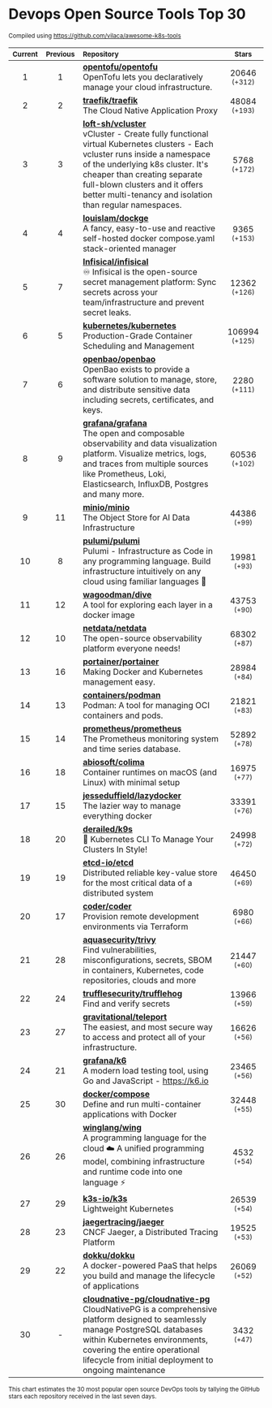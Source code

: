 # Devops Open Source Tools Top 30
<sup>Compiled using https://github.com/vilaca/awesome-k8s-tools</sup>
<div align="center">

|<sub>Current</sub>|<sub>Previous</sub>|<sub>Repository</sub>|<sub>Stars</sub>|
|:---:|:---:|:---|:---:|
|1|1|[**opentofu/opentofu**](https://github.com/opentofu/opentofu)<br/>OpenTofu lets you declaratively manage your cloud infrastructure.|20646 <sup>(+312)</sup>|
|2|2|[**traefik/traefik**](https://github.com/traefik/traefik)<br/>The Cloud Native Application Proxy|48084 <sup>(+193)</sup>|
|3|3|[**loft-sh/vcluster**](https://github.com/loft-sh/vcluster)<br/>vCluster - Create fully functional virtual Kubernetes clusters - Each vcluster runs inside a namespace of the underlying k8s cluster. It's cheaper than creating separate full-blown clusters and it offers better multi-tenancy and isolation than regular namespaces.|5768 <sup>(+172)</sup>|
|4|4|[**louislam/dockge**](https://github.com/louislam/dockge)<br/>A fancy, easy-to-use and reactive self-hosted docker compose.yaml stack-oriented manager|9365 <sup>(+153)</sup>|
|5|7|[**Infisical/infisical**](https://github.com/Infisical/infisical)<br/>♾ Infisical is the open-source secret management platform: Sync secrets across your team/infrastructure and prevent secret leaks.|12362 <sup>(+126)</sup>|
|6|5|[**kubernetes/kubernetes**](https://github.com/kubernetes/kubernetes)<br/>Production-Grade Container Scheduling and Management|106994 <sup>(+125)</sup>|
|7|6|[**openbao/openbao**](https://github.com/openbao/openbao)<br/>OpenBao exists to provide a software solution to manage, store, and distribute sensitive data including secrets, certificates, and keys.|2280 <sup>(+111)</sup>|
|8|9|[**grafana/grafana**](https://github.com/grafana/grafana)<br/>The open and composable observability and data visualization platform. Visualize metrics, logs, and traces from multiple sources like Prometheus, Loki, Elasticsearch, InfluxDB, Postgres and many more. |60536 <sup>(+102)</sup>|
|9|11|[**minio/minio**](https://github.com/minio/minio)<br/>The Object Store for AI Data Infrastructure|44386 <sup>(+99)</sup>|
|10|8|[**pulumi/pulumi**](https://github.com/pulumi/pulumi)<br/>Pulumi - Infrastructure as Code in any programming language. Build infrastructure intuitively on any cloud using familiar languages 🚀|19981 <sup>(+93)</sup>|
|11|12|[**wagoodman/dive**](https://github.com/wagoodman/dive)<br/>A tool for exploring each layer in a docker image|43753 <sup>(+90)</sup>|
|12|10|[**netdata/netdata**](https://github.com/netdata/netdata)<br/>The open-source observability platform everyone needs!|68302 <sup>(+87)</sup>|
|13|16|[**portainer/portainer**](https://github.com/portainer/portainer)<br/>Making Docker and Kubernetes management easy.|28984 <sup>(+84)</sup>|
|14|13|[**containers/podman**](https://github.com/containers/podman)<br/>Podman: A tool for managing OCI containers and pods.|21821 <sup>(+83)</sup>|
|15|14|[**prometheus/prometheus**](https://github.com/prometheus/prometheus)<br/>The Prometheus monitoring system and time series database.|52892 <sup>(+78)</sup>|
|16|18|[**abiosoft/colima**](https://github.com/abiosoft/colima)<br/>Container runtimes on macOS (and Linux) with minimal setup|16975 <sup>(+77)</sup>|
|17|15|[**jesseduffield/lazydocker**](https://github.com/jesseduffield/lazydocker)<br/>The lazier way to manage everything docker|33391 <sup>(+76)</sup>|
|18|20|[**derailed/k9s**](https://github.com/derailed/k9s)<br/>🐶 Kubernetes CLI To Manage Your Clusters In Style!|24998 <sup>(+72)</sup>|
|19|19|[**etcd-io/etcd**](https://github.com/etcd-io/etcd)<br/>Distributed reliable key-value store for the most critical data of a distributed system|46450 <sup>(+69)</sup>|
|20|17|[**coder/coder**](https://github.com/coder/coder)<br/>Provision remote development environments via Terraform|6980 <sup>(+66)</sup>|
|21|28|[**aquasecurity/trivy**](https://github.com/aquasecurity/trivy)<br/>Find vulnerabilities, misconfigurations, secrets, SBOM in containers, Kubernetes, code repositories, clouds and more|21447 <sup>(+60)</sup>|
|22|24|[**trufflesecurity/trufflehog**](https://github.com/trufflesecurity/trufflehog)<br/>Find and verify secrets|13966 <sup>(+59)</sup>|
|23|27|[**gravitational/teleport**](https://github.com/gravitational/teleport)<br/>The easiest, and most secure way to access and protect all of your infrastructure.|16626 <sup>(+56)</sup>|
|24|21|[**grafana/k6**](https://github.com/grafana/k6)<br/>A modern load testing tool, using Go and JavaScript - https://k6.io|23465 <sup>(+56)</sup>|
|25|30|[**docker/compose**](https://github.com/docker/compose)<br/>Define and run multi-container applications with Docker|32448 <sup>(+55)</sup>|
|26|26|[**winglang/wing**](https://github.com/winglang/wing)<br/>A programming language for the cloud ☁️ A unified programming model, combining infrastructure and runtime code into one language ⚡|4532 <sup>(+54)</sup>|
|27|29|[**k3s-io/k3s**](https://github.com/k3s-io/k3s)<br/>Lightweight Kubernetes|26539 <sup>(+54)</sup>|
|28|23|[**jaegertracing/jaeger**](https://github.com/jaegertracing/jaeger)<br/>CNCF Jaeger, a Distributed Tracing Platform|19525 <sup>(+53)</sup>|
|29|22|[**dokku/dokku**](https://github.com/dokku/dokku)<br/>A docker-powered PaaS that helps you build and manage the lifecycle of applications|26069 <sup>(+52)</sup>|
|30|-|[**cloudnative-pg/cloudnative-pg**](https://github.com/cloudnative-pg/cloudnative-pg)<br/>CloudNativePG is a comprehensive platform designed to seamlessly manage PostgreSQL databases within Kubernetes environments, covering the entire operational lifecycle from initial deployment to ongoing maintenance|3432 <sup>(+47)</sup>|


</div>

<sub>This chart estimates the 30 most popular open source DevOps tools by tallying the GitHub stars each repository received in the last seven days.</sub>
